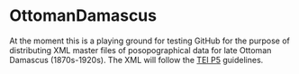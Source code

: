 OttomanDamascus
===============
At the moment this is a playing ground for testing GitHub for the purpose of distributing XML master files of posopographical data for late Ottoman Damascus (1870s-1920s). The XML will follow the [TEI P5](http://www.tei-c.org) guidelines.
